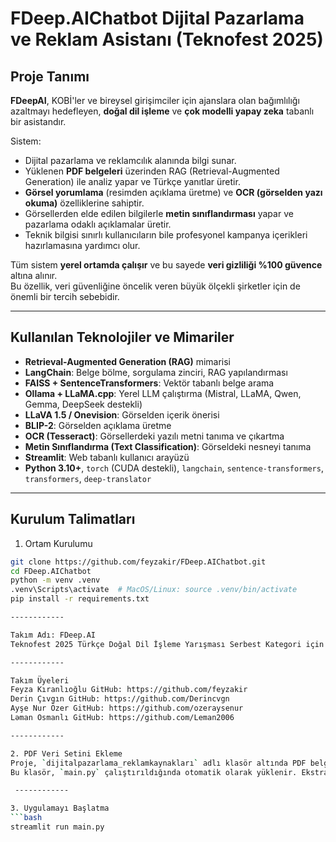 # FDeep.AIChatbot Dijital Pazarlama ve Reklam Asistanı (Teknofest 2025)

## Proje Tanımı

**FDeepAI**, KOBİ'ler ve bireysel girişimciler için ajanslara olan bağımlılığı azaltmayı hedefleyen, **doğal dil işleme** ve **çok modelli yapay zeka** tabanlı bir asistandır.  

Sistem:  
- Dijital pazarlama ve reklamcılık alanında bilgi sunar.  
- Yüklenen **PDF belgeleri** üzerinden RAG (Retrieval-Augmented Generation) ile analiz yapar ve Türkçe yanıtlar üretir.  
- **Görsel yorumlama** (resimden açıklama üretme) ve **OCR (görselden yazı okuma)** özelliklerine sahiptir.  
- Görsellerden elde edilen bilgilerle **metin sınıflandırması** yapar ve pazarlama odaklı açıklamalar üretir.  
- Teknik bilgisi sınırlı kullanıcıların bile profesyonel kampanya içerikleri hazırlamasına yardımcı olur.  

Tüm sistem **yerel ortamda çalışır** ve bu sayede **veri gizliliği %100 güvence** altına alınır.  
Bu özellik, veri güvenliğine öncelik veren büyük ölçekli şirketler için de önemli bir tercih sebebidir.

---

## Kullanılan Teknolojiler ve Mimariler  

- **Retrieval-Augmented Generation (RAG)** mimarisi  
- **LangChain**: Belge bölme, sorgulama zinciri, RAG yapılandırması  
- **FAISS + SentenceTransformers**: Vektör tabanlı belge arama  
- **Ollama + LLaMA.cpp**: Yerel LLM çalıştırma (Mistral, LLaMA, Qwen, Gemma, DeepSeek destekli)  
- **LLaVA 1.5 / Onevision**: Görselden içerik önerisi
- **BLIP-2**: Görselden açıklama üretme  
- **OCR (Tesseract)**: Görsellerdeki yazılı metni tanıma ve çıkartma  
- **Metin Sınıflandırma (Text Classification)**: Görseldeki nesneyi tanıma
- **Streamlit**: Web tabanlı kullanıcı arayüzü  
- **Python 3.10+**, `torch` (CUDA destekli), `langchain`, `sentence-transformers`, `transformers`, `deep-translator`  

---

## Kurulum Talimatları

1. Ortam Kurulumu

```bash
git clone https://github.com/feyzakir/FDeep.AIChatbot.git
cd FDeep.AIChatbot
python -m venv .venv
.venv\Scripts\activate  # MacOS/Linux: source .venv/bin/activate
pip install -r requirements.txt

------------

Takım Adı: FDeep.AI
Teknofest 2025 Türkçe Doğal Dil İşleme Yarışması Serbest Kategori için oluşturulmuştur.

------------

Takım Üyeleri
Feyza Kıranlıoğlu GitHub: https://github.com/feyzakir
Derin Çıvgın GitHub: https://github.com/Derincvgn
Ayşe Nur Özer GitHub: https://github.com/ozeraysenur
Ləman Osmanlı GitHub: https://github.com/Leman2006

------------

2. PDF Veri Setini Ekleme
Proje, `dijitalpazarlama_reklamkaynakları` adlı klasör altında PDF belgesiyle birlikte gelir.
Bu klasör, `main.py` çalıştırıldığında otomatik olarak yüklenir. Ekstra bir bağlantıya ihtiyaç yoktur.

 ------------

3. Uygulamayı Başlatma
```bash
streamlit run main.py
